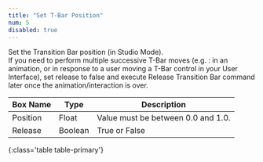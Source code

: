 ```yaml
---
title: "Set T-Bar Position"
num: 5
disabled: true
---
```


Set the Transition Bar position (in Studio Mode).\
If you need to perform multiple successive T-Bar moves (e.g. : in an animation, or in response to a user moving a T-Bar control in your User Interface), set release to false and execute Release Transition Bar command later once the animation/interaction is over.

| Box Name | Type | Description | 
|-------|--------|--------
|Position|	Float|	Value must be between 0.0 and 1.0.|
|Release|	Boolean|	True or False|
{:class='table table-primary'}









